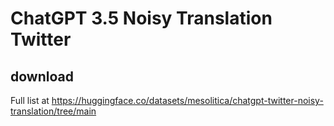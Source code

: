 # ChatGPT 3.5 Noisy Translation Twitter

## download

Full list at https://huggingface.co/datasets/mesolitica/chatgpt-twitter-noisy-translation/tree/main